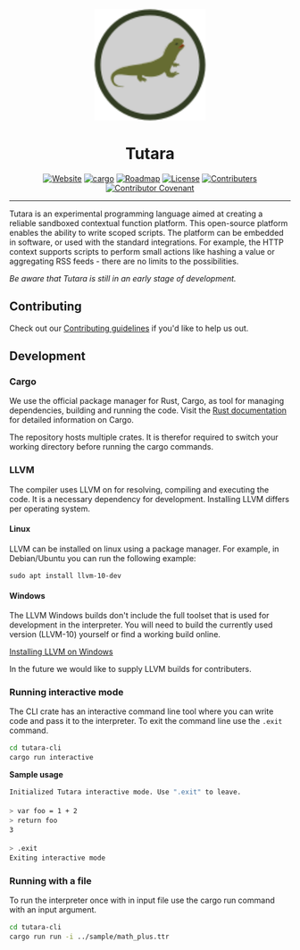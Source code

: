 <p align="center"><img src="https://github.com/tutara/tutara-assets/raw/master/logos/logo.svg" width="200" /></p>
<h1 align="center">Tutara</h1>

<p align="center">
	<a href="https://tutara.dev/"><img src="https://img.shields.io/badge/website-tutara.dev-orange" alt="Website" /></a>
	<a href="https://img.shields.io/github/workflow/status/tutara/tutara/cargo"><img src="https://img.shields.io/github/workflow/status/tutara/tutara/cargo" alt="cargo" /></a>
	<a href="https://github.com/orgs/tutara/projects/1"><img src="https://img.shields.io/badge/tutara-Roadmap-darkgreen" alt="Roadmap" /></a>
	<a href="LICENSE"><img src="https://img.shields.io/github/license/tutara/tutara" alt="License" /></a>
	<a href="https://github.com/tutara/tutara/graphs/contributors"><img src="https://img.shields.io/github/contributors/tutara/tutara" alt="Contributers" /></a>
	<a href="CODE_OF_CONDUCT.md"><img src="https://img.shields.io/badge/contributor%20covenant-v2.0%20adopted-ff69b4.svg" alt="Contributor Covenant" /></a>
</p>

---

Tutara is an experimental programming language aimed at creating a reliable sandboxed contextual function platform. This open-source platform enables the ability to write scoped scripts. The platform can be embedded in software, or used with the standard integrations. For example, the HTTP context supports scripts to perform small actions like hashing a value or aggregating RSS feeds - there are no limits to the possibilities.

_Be aware that Tutara is still in an early stage of development._

## Contributing

Check out our [Contributing guidelines](CONTRIBUTING.md) if you'd like to help us out.

## Development

### Cargo

We use the official package manager for Rust, Cargo, as tool for managing dependencies, building and running the code. Visit the [Rust documentation](https://doc.rust-lang.org/cargo/) for detailed information on Cargo.

The repository hosts multiple crates. It is therefor required to switch your working directory before running the cargo commands.

### LLVM

The compiler uses LLVM on for resolving, compiling and executing the code. It is a necessary dependency for development. Installing LLVM differs per operating system.

#### Linux

LLVM can be installed on linux using a package manager. For example, in Debian/Ubuntu you can run the following example:

```
sudo apt install llvm-10-dev
```

#### Windows

The LLVM Windows builds don't include the full toolset that is used for development in the interpreter. You will need to build the currently used version (LLVM-10) yourself or find a working build online.

[Installing LLVM on Windows](https://llvm.org/docs/GettingStartedVS.html)

In the future we would like to supply LLVM builds for contributers.

### Running interactive mode

The CLI crate has an interactive command line tool where you can write code and pass it to the interpreter. To exit the command line use the `.exit` command.

```sh
cd tutara-cli
cargo run interactive
```

**Sample usage**

```sh
Initialized Tutara interactive mode. Use ".exit" to leave.

> var foo = 1 + 2
> return foo
3

> .exit
Exiting interactive mode
```

### Running with a file

To run the interpreter once with in input file use the cargo run command with an input argument.

```sh
cd tutara-cli
cargo run run -i ../sample/math_plus.ttr
```
